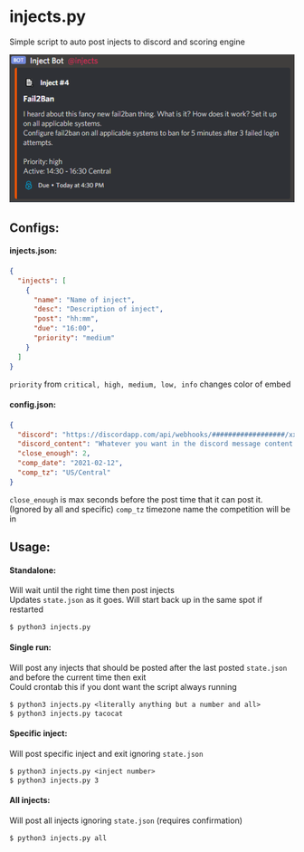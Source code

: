 # injects.py
Simple script to auto post injects to discord and scoring engine

![Example](https://raw.githubusercontent.com/DSU-DefSec/injects.py/master/example.png)

## Configs:
#### injects.json:
```json
{
  "injects": [
    {
      "name": "Name of inject",
      "desc": "Description of inject",
      "post": "hh:mm",
      "due": "16:00",
      "priority": "medium"
    }
  ]
}
```

`priority` from `critical, high, medium, low, info` changes color of embed

#### config.json:

```json
{
  "discord": "https://discordapp.com/api/webhooks/##################/xxxxxxxxxxxxxxxxxxxxxxxxxxxxxxxxxxxxxxxxxxxxxxxxxxxxxxxxxxxxxxxxxxxx",
  "discord_content": "Whatever you want in the discord message content (not the embed)",
  "close_enough": 2,
  "comp_date": "2021-02-12",
  "comp_tz": "US/Central"
}
```

`close_enough` is max seconds before the post time that it can post it. (Ignored by all and specific)
`comp_tz` timezone name the competition will be in


## Usage:
#### Standalone:
Will wait until the right time then post injects  
Updates `state.json` as it goes. Will start back up in the same spot if restarted
```
$ python3 injects.py
```

#### Single run:
Will post any injects that should be posted after the last posted `state.json` and before the current time then exit  
Could crontab this if you dont want the script always running
```
$ python3 injects.py <literally anything but a number and all>
$ python3 injects.py tacocat
```

#### Specific inject:
Will post specific inject and exit ignoring `state.json`
```
$ python3 injects.py <inject number>
$ python3 injects.py 3
```

#### All injects:
Will post all injects ignoring `state.json` (requires confirmation)
```
$ python3 injects.py all
```